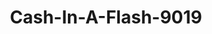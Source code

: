 ---
f_zip-code: 37321
f_state-code: TN
title: Cash-In-A-Flash-9019
f_phone: 423-570-0515
f_city-only: Dayton
f_address: 142 3Rd Avenue Dayton
f_location-unique-id: '9019'
slug: cash-in-a-flash-9019
updated-on: '2024-05-30T13:46:58.046Z'
created-on: '2024-05-30T13:36:59.803Z'
published-on: '2024-05-30T13:54:32.469Z'
f_city-state: cms/city/dayton-tn.md
f_company: cms/company/cash-in-a-flash.md
f_state: cms/state/tennessee.md
layout: '[payday-loan].html'
tags: payday-loan
---